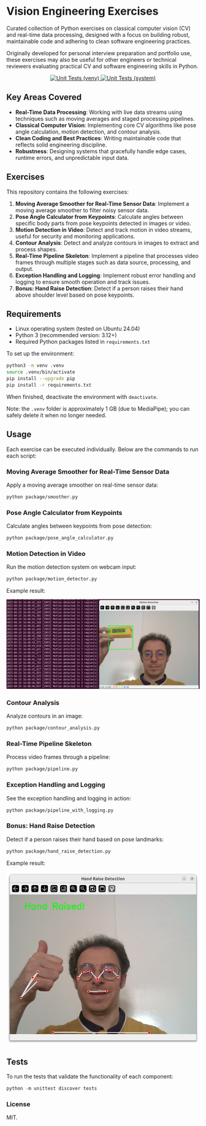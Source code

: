 # Vision Engineering Exercises

Curated collection of Python exercises on classical computer vision (CV) and real-time data processing, designed with a focus on building robust, maintainable code and adhering to clean software engineering practices.

Originally developed for personal interview preparation and portfolio use, these exercises may also be useful for other engineers or technical reviewers evaluating practical CV and software engineering skills in Python.

<p align="center">
  <a href="https://github.com/gsaponaro/vision-engineering-exercises/actions/workflows/python-tests-venv.yml">
    <img src="https://github.com/gsaponaro/vision-engineering-exercises/actions/workflows/python-tests-venv.yml/badge.svg" alt="Unit Tests (venv)">
  </a>
  <a href="https://github.com/gsaponaro/vision-engineering-exercises/actions/workflows/python-tests-system.yml">
    <img src="https://github.com/gsaponaro/vision-engineering-exercises/actions/workflows/python-tests-system.yml/badge.svg" alt="Unit Tests (system)">
  </a>
</p>

## Key Areas Covered

- **Real-Time Data Processing**: Working with live data streams using techniques such as moving averages and staged processing pipelines.
- **Classical Computer Vision**: Implementing core CV algorithms like pose angle calculation, motion detection, and contour analysis.
- **Clean Coding and Best Practices**: Writing maintainable code that reflects solid engineering discipline.
- **Robustness**: Designing systems that gracefully handle edge cases, runtime errors, and unpredictable input data.

## Exercises

This repository contains the following exercises:

1. **Moving Average Smoother for Real-Time Sensor Data**: Implement a moving average smoother to filter noisy sensor data.
2. **Pose Angle Calculator from Keypoints**: Calculate angles between specific body parts from pose keypoints detected in images or video.
3. **Motion Detection in Video**: Detect and track motion in video streams, useful for security and monitoring applications.
4. **Contour Analysis**: Detect and analyze contours in images to extract and process shapes.
5. **Real-Time Pipeline Skeleton**: Implement a pipeline that processes video frames through multiple stages such as data source, processing, and output.
6. **Exception Handling and Logging**: Implement robust error handling and logging to ensure smooth operation and track issues.
7. **Bonus: Hand Raise Detection**: Detect if a person raises their hand above shoulder level based on pose keypoints.

## Requirements

- Linux operating system (tested on Ubuntu 24.04)
- Python 3 (recommended version: 3.12+)
- Required Python packages listed in `requirements.txt`

To set up the environment:

```bash
python3 -m venv .venv
source .venv/bin/activate
pip install --upgrade pip
pip install -r requirements.txt
```

When finished, deactivate the environment with `deactivate`.

Note: the `.venv` folder is approximately 1 GB (due to MediaPipe); you can safely delete it when no longer needed.

## Usage

Each exercise can be executed individually. Below are the commands to run each script:

### Moving Average Smoother for Real-Time Sensor Data

Apply a moving average smoother on real-time sensor data:
```bash
python package/smoother.py
```

### Pose Angle Calculator from Keypoints

Calculate angles between keypoints from pose detection:
```bash
python package/pose_angle_calculator.py
```

### Motion Detection in Video

Run the motion detection system on webcam input:
```bash
python package/motion_detector.py
```

Example result:

<img src="./assets/motion_detected.png" alt="Motion Detection screenshot" style="max-width:100%; height:auto;">

### Contour Analysis

Analyze contours in an image:
```bash
python package/contour_analysis.py
```


### Real-Time Pipeline Skeleton

Process video frames through a pipeline:
```bash
python package/pipeline.py
```

### Exception Handling and Logging

See the exception handling and logging in action:
```bash
python package/pipeline_with_logging.py
```

### Bonus: Hand Raise Detection

Detect if a person raises their hand based on pose landmarks:
```bash
python package/hand_raise_detection.py
```

Example result:

<img src="./assets/hand_raised.png" alt="Hand Raise Detection screenshot" style="max-width:100%; height:auto;">


## Tests

To run the tests that validate the functionality of each component:
```python
python -m unittest discover tests
```

### License

MIT.